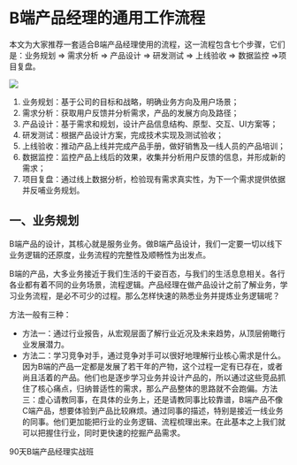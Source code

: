 # B端产品经理的通用工作流程

本文为大家推荐一套适合B端产品经理使用的流程，这一流程包含七个步骤，它们是：业务规划 => 需求分析 => 产品设计 => 研发测试 => 上线验收 => 数据监控 =>项目复盘。

![](src/2024-01-24_14-46-02.png)

1. 业务规划：基于公司的目标和战略，明确业务方向及用户场景；
2. 需求分析：获取用户反馈并分析需求，产品的发展方向及路径；
3. 产品设计：基于需求和规划，设计产品信息结构、原型、交互、UI方案等；
4. 研发测试：根据产品设计方案，完成技术实现及测试验收；
5. 上线验收：推动产品上线并完成产品手册，做好销售及一线人员的产品培训；
6. 数据监控：监控产品上线后的效果，收集并分析用户反馈的信息，并形成新的需求；
7. 项目复盘：通过线上数据分析，检验现有需求真实性，为下一个需求提供依据并反哺业务规划。

## 一、业务规划

B端产品的设计，其核心就是服务业务。做B端产品设计，我们一定要一切以线下业务逻辑的还原度，业务流程的完整性及顺畅性为出发点。

B端的产品，大多业务接近于我们生活的干姿百态，与我们的生活息息相关。各行各业都有着不同的业务场景，流程逻辑。产品经理在做产品设计之前了解业务，学习业务流程，是必不可少的过程。那么怎样快速的熟悉业务并提炼业务逻辑呢？

方法一般有三种：
- 方法一：通过行业报告，从宏观层面了解行业近况及未来趋势，从顶层俯瞰行业发展潜力。
- 方法二：学习竞争对手，通过竞争对手可以很好地理解行业核心需求是什么。因为B端的产品一定都是发展了若干年的产物，这个过程一定有已存在，或者尚且活着的产品。他们也是逐步学习业务并设计产品的，所以通过这些竞品抓住了核心痛点，归纳普适性的需求，那么产品整体的思路就不会跑偏。方法三：虚心请教同事，在具体的业务上，还是请教同事比较靠谱，B端产品不像C端产品，想要体验到产品比较麻烦。通过同事的描述，特别是接近一线业务的同事。他们更加能把行业的业务逻辑、流程梳理出来。在此基本之上我们就可以把握住行业，同时更快速的挖掘产品需求。



90天B端产品经理实战班